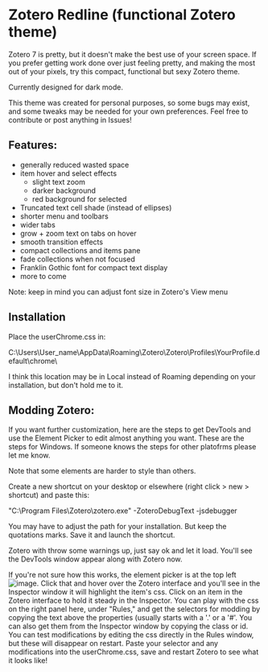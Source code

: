 # Zotero Redline (functional Zotero theme)
Zotero 7 is pretty, but it doesn't make the best use of your screen space. If you prefer getting work done over just feeling pretty, and making the most out of your pixels, try this compact, functional but sexy Zotero theme.

Currently designed for dark mode.

This theme was created for personal purposes, so some bugs may exist, and some tweaks may be needed for your own preferences. Feel free to contribute or post anything in Issues!

## Features:
- generally reduced wasted space
- item hover and select effects
  - slight text zoom
  - darker background
  - red background for selected
- Truncated text cell shade (instead of ellipses)
- shorter menu and toolbars
- wider tabs
- grow + zoom text on tabs on hover
- smooth transition effects
- compact collections and items pane
- fade collections when not focused
- Franklin Gothic font for compact text display
- more to come

Note: keep in mind you can adjust font size in Zotero's View menu

## Installation
Place the userChrome.css in:

C:\Users\User_name\AppData\Roaming\Zotero\Zotero\Profiles\YourProfile.default\chrome\

I think this location may be in Local instead of Roaming depending on your installation, but don't hold me to it.

## Modding Zotero:
If you want further customization, here are the steps to get DevTools and use the Element Picker to edit almost anything you want. These are the steps for Windows. If someone knows the steps for other platofrms please let me know.

Note that some elements are harder to style than others.

Create a new shortcut on your desktop or elsewhere (right click > new > shortcut) and paste this: 

"C:\Program Files\Zotero\zotero.exe" -ZoteroDebugText -jsdebugger

You may have to adjust the path for your installation. But keep the quotations marks. Save it and launch the shortcut.

Zotero with throw some warnings up, just say ok and let it load. You'll see the DevTools window appear along with Zotero now.

If you're not sure how this works, the element picker is at the top left ![image](https://github.com/user-attachments/assets/cb0b1f74-2ce2-4088-aee7-a6d62189973d). Click that and hover over the Zotero interface and you'll see in the Inspector window it will highlight the item's css. Click on an item in the Zotero interface to hold it steady in the Inspector. You can play with the css on the right panel here, under "Rules," and get the selectors for modding by copying the text above the properties (usually starts with a '.' or a '#'. You can also get them from the Inspector window by copying the class or id. You can test modifications by editing the css directly in the Rules window, but these will disappear on restart. Paste your selector and any modifications into the userChrome.css, save and restart Zotero to see what it looks like!
